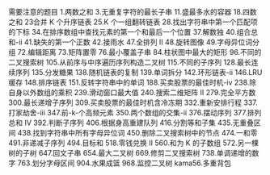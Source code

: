 需要注意的题目
1.两数之和
3.无重复字符的最长子串
11.盛最多水的容器
18.四数之和
23合并 K 个升序链表
25.K 个一组翻转链表
28.找出字符串中第一个匹配项的下标
34.在排序数组中查找元素的第一个和最后一个位置
37.解数独
40.组合总和-ii
41.缺失的第一个正数
42.接雨水
47.全排列 II
48.旋转图像
49.字母异位词分组
72.编辑距离
73.矩阵置零
76.最小覆盖子串
84.柱状图中最大的矩形
96.不同的二叉搜索树
105.从前序与中序遍历序列构造二叉树
115.不同的子序列
128.最长连续序列
135.分发糖果
138.随机链表的复制
139.单词拆分
142.环形链表-ii
146.LRU 缓存
148.排序链表
151.反转字符串中的单词
188.买卖股票的最佳时机-iv
238.除自身以外数组的乘积
239.滑动窗口最大值
240.搜索二维矩阵 II
279.完全平方数
300.最长递增子序列
309.买卖股票的最佳时机含冷冻期
332.重新安排行程
337.打家劫舍-iii
347.前-k-个高频元素
350.两个数组的交集-ii
376.摆动序列
377.排列总和 Ⅳ
392.判断子序列
406.根据身高重建队列
416.分割等和子集
435.无重叠区间
438.找到字符串中所有字母异位词
450.删除二叉搜索树中的节点
474.一和零
491.非递减子序列
494.目标和
518.零钱兑换 II
560.和为 K 的子数组
572.另一棵树的子树
647.回文子串
654.最大二叉树
669.修剪二叉搜索树
738.单调递增的数字
763.划分字母区间
904.水果成篮
968.监控二叉树
kama56.多重背包